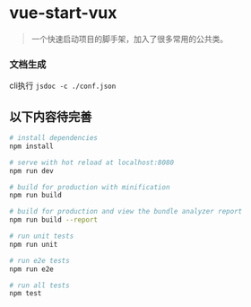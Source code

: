 # vue-start-vux

> 一个快速启动项目的脚手架，加入了很多常用的公共类。

### 文档生成
cli执行 `jsdoc -c ./conf.json`

## 以下内容待完善

``` bash
# install dependencies
npm install

# serve with hot reload at localhost:8080
npm run dev

# build for production with minification
npm run build

# build for production and view the bundle analyzer report
npm run build --report

# run unit tests
npm run unit

# run e2e tests
npm run e2e

# run all tests
npm test
```
